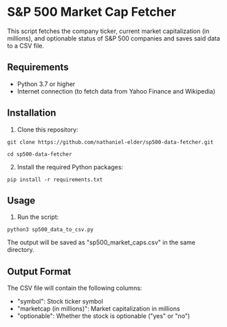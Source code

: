 # S&P 500 Market Cap Fetcher

This script fetches the company ticker, current market capitalization (in millions), and optionable status of S&P 500 companies and saves said data to a CSV file.

## Requirements

- Python 3.7 or higher
- Internet connection (to fetch data from Yahoo Finance and Wikipedia)

## Installation

1. Clone this repository:

```git clone https://github.com/nathaniel-elder/sp500-data-fetcher.git```

```cd sp500-data-fetcher```

2. Install the required Python packages:

```pip install -r requirements.txt```

## Usage

1. Run the script:

```python3 sp500_data_to_csv.py```

The output will be saved as "sp500_market_caps.csv" in the same directory.

## Output Format

The CSV file will contain the following columns:
- "symbol": Stock ticker symbol
- "marketcap (in millions)": Market capitalization in millions
- "optionable": Whether the stock is optionable ("yes" or "no")
